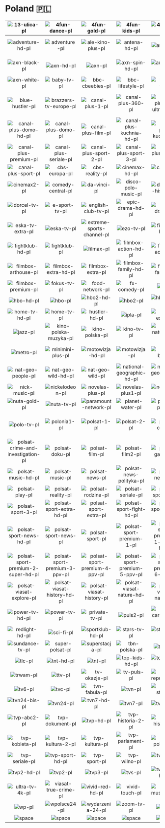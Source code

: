 # Poland 🇵🇱

| ![13-ulica-pl] | ![4fun-dance-pl] | ![4fun-gold-pl] | ![4fun-kids-pl] | ![4fun-tv-pl] | ![active-family-pl] |
|:---:|:---:|:---:|:---:|:---:|:---:|
| ![adventure-hd-pl] | ![adventure-pl] | ![ale-kino-plus-pl] | ![antena-hd-pl] | ![antena-pl] | ![axn-black-hd-pl] |
| ![axn-black-pl] | ![axn-hd-pl] | ![axn-pl] | ![axn-spin-hd-pl] | ![axn-spin-pl] | ![axn-white-hd-pl] |
| ![axn-white-pl] | ![baby-tv-pl] | ![bbc-cbeebies-pl] | ![bbc-lifestyle-pl] | ![belsat-tv-pl] | ![biznes24-pl] |
| ![blue-hustler-pl] | ![brazzers-tv-europe-pl] | ![canal-plus-1-pl] | ![canal-plus-360-pl] | ![canal-plus-4k-ultra-hd-pl] | ![canal-plus-dokument-pl] |
| ![canal-plus-domo-hd-pl] | ![canal-plus-domo-pl] | ![canal-plus-film-pl] | ![canal-plus-kuchnia-hd-pl] | ![canal-plus-kuchnia-pl] | ![canal-plus-now-pl] |
| ![canal-plus-premium-pl] | ![canal-plus-seriale-pl] | ![canal-plus-sport-2-pl] | ![canal-plus-sport-3-pl] | ![canal-plus-sport-4-pl] | ![canal-plus-sport-5-pl] |
| ![canal-plus-sport-pl] | ![cbs-europa-pl] | ![cbs-reality-pl] | ![cinemax-hd-pl] | ![cinemax-pl] | ![cinemax2-hd-pl] |
| ![cinemax2-pl] | ![comedy-central-pl] | ![da-vinci-pl] | ![disco-polo-music-pl] | ![discovery-historia-pl] | ![discovery-life-pl] |
| ![dorcel-tv-pl] | ![e-sport-tv-pl] | ![english-club-tv-pl] | ![epic-drama-hd-pl] | ![epic-drama-pl] | ![eska-rock-tv-pl] |
| ![eska-tv-extra-pl] | ![eska-tv-pl] | ![extreme-sports-channel-pl] | ![ezo-tv-pl] | ![fightbox-hd-pl] | ![fightbox-pl] |
| ![fightklub-hd-pl] | ![fightklub-pl] | ![filmax-pl] | ![filmbox-action-hd-pl] | ![filmbox-action-pl] | ![filmbox-arthouse-hd-pl] |
| ![filmbox-arthouse-pl] | ![filmbox-extra-hd-pl] | ![filmbox-extra-pl] | ![filmbox-family-hd-pl] | ![filmbox-family-pl] | ![filmbox-premium-hd-pl] |
| ![filmbox-premium-pl] | ![fokus-tv-pl] | ![food-network-pl] | ![fx-comedy-pl] | ![fx-pl] | ![golf-zone-pl] |
| ![hbo-hd-pl] | ![hbo-pl] | ![hbo2-hd-pl] | ![hbo2-pl] | ![hbo3-hd-pl] | ![hbo3-pl] |
| ![home-tv-hd-pl] | ![home-tv-pl] | ![hustler-hd-pl] | ![ipla-pl] | ![itvn-extra-pl] | ![itvn-pl] |
| ![jazz-pl] | ![kino-polska-muzyka-pl] | ![kino-polska-pl] | ![kino-tv-pl] | ![love-nature-4k-pl] | ![love-tv-pl] |
| ![metro-pl] | ![minimini-plus-pl] | ![motowizja-hd-pl] | ![motowizja-pl] | ![music-box-pl] | ![nat-geo-people-hd-pl] |
| ![nat-geo-people-pl] | ![nat-geo-wild-hd-pl] | ![nat-geo-wild-pl] | ![national-geographic-hd-pl] | ![national-geographic-pl] | ![nick-jr-pl] |
| ![nick-music-pl] | ![nickelodeon-pl] | ![novelas-plus-pl] | ![novelas-plus1-pl] | ![nowa-tv-pl] | ![nsport-plus-pl] |
| ![nuta-gold-pl] | ![nuta-tv-pl] | ![paramount-network-pl] | ![planet-water-pl] | ![planete-plus-pl] | ![playboy-tv-pl] |
| ![polo-tv-pl] | ![polonia1-pl] | ![polsat-1-pl] | ![polsat-2-pl] | ![polsat-cafe-pl] | ![polsat-comedy-central-extra-pl] |
| ![polsat-crime-and-investigation-pl] | ![polsat-doku-pl] | ![polsat-film-pl] | ![polsat-film2-pl] | ![polsat-games-pl] | ![polsat-jimjam-pl] |
| ![polsat-music-hd-pl] | ![polsat-music-pl] | ![polsat-news-pl] | ![polsat-news-polityka-pl] | ![polsat-news2-pl] | ![polsat-pl] |
| ![polsat-play-pl] | ![polsat-reality-pl] | ![polsat-rodzina-pl] | ![polsat-seriale-pl] | ![polsat-sport-1-pl] | ![polsat-sport-2-pl] |
| ![polsat-sport-3-pl] | ![polsat-sport-extra-hd-pl] | ![polsat-sport-extra-pl] | ![polsat-sport-fight-hd-pl] | ![polsat-sport-fight-pl] | ![polsat-sport-hd-pl] |
| ![polsat-sport-news-hd-pl] | ![polsat-sport-news-pl] | ![polsat-sport-pl] | ![polsat-sport-premium-1-pl] | ![polsat-sport-premium-1-super-hd-pl] | ![polsat-sport-premium-2-pl] |
| ![polsat-sport-premium-2-super-hd-pl] | ![polsat-sport-premium-3-ppv-pl] | ![polsat-sport-premium-4-ppv-pl] | ![polsat-sport-premium-5-ppv-pl] | ![polsat-sport-premium-6-ppv-pl] | ![polsat-viasat-explore-hd-pl] |
| ![polsat-viasat-explore-pl] | ![polsat-viasat-history-hd-pl] | ![polsat-viasat-history-pl] | ![polsat-viasat-nature-hd-pl] | ![polsat-viasat-nature-pl] | ![polsat-x-pl] |
| ![power-tv-hd-pl] | ![power-tv-pl] | ![private-tv-pl] | ![puls2-pl] | ![red-carpet-hd-pl] | ![red-carpet-pl] |
| ![redlight-hd-pl] | ![sci-fi-pl] | ![sportklub-hd-pl] | ![stars-tv-pl] | ![stopklatka-pl] | ![studiomed-tv-pl] |
| ![sundance-tv-pl] | ![super-polsat-pl] | ![superstacja-pl] | ![tbn-polska-pl] | ![tele5-pl] | ![teletoon-plus-pl] |
| ![tlc-pl] | ![tnt-hd-pl] | ![tnt-pl] | ![top-kids-hd-pl] | ![top-kids-jr-pl] | ![top-kids-pl] |
| ![trwam-pl] | ![ttv-pl] | ![tv-okazje-pl] | ![tv-puls-pl] | ![tv-republika-pl] | ![tv4-pl] |
| ![tv6-pl] | ![tvc-pl] | ![tvn-fabula-pl] | ![tvn-pl] | ![tvn-style-pl] | ![tvn-turbo-pl] |
| ![tvn24-bis-pl] | ![tvn24-pl] | ![tvn7-hd-pl] | ![tvn7-pl] | ![tvp-4k-pl] | ![tvp-abc-pl] |
| ![tvp-abc2-pl] | ![tvp-dokument-pl] | ![tvp-hd-pl] | ![tvp-historia-2-pl] | ![tvp-historia-pl] | ![tvp-info-pl] |
| ![tvp-kobieta-pl] | ![tvp-kultura-2-pl] | ![tvp-kultura-pl] | ![tvp-parlament-pl] | ![tvp-polonia-pl] | ![tvp-rozrywka-pl] |
| ![tvp-seriale-pl] | ![tvp-sport-hd-pl] | ![tvp-sport-pl] | ![tvp-wilno-pl] | ![tvp1-hd-pl] | ![tvp1-pl] |
| ![tvp2-hd-pl] | ![tvp2-pl] | ![tvp3-pl] | ![tvs-pl] | ![twoja-tv-hd-pl] | ![twoja-tv-pl] |
| ![ultra-tv-4k-pl] | ![viasat-true-crime-pl] | ![vivid-red-hd-pl] | ![vivid-touch-pl] | ![vox-music-tv-pl] | ![w-polsce-pl-pl] |
| ![wp-pl] | ![wpolsce24-pl] | ![wydarzenia-24-pl] | ![zoom-tv-pl] | ![space] | ![space] |
| ![space]| ![space]| ![space]| ![space]| ![space]| ![space]|


[13-ulica-pl]:13-ulica-pl.png
[4fun-dance-pl]:4fun-dance-pl.png
[4fun-gold-pl]:4fun-gold-pl.png
[4fun-kids-pl]:4fun-kids-pl.png
[4fun-tv-pl]:4fun-tv-pl.png
[active-family-pl]:active-family-pl.png
[adventure-hd-pl]:adventure-hd-pl.png
[adventure-pl]:adventure-pl.png
[ale-kino-plus-pl]:ale-kino-plus-pl.png
[antena-hd-pl]:antena-hd-pl.png
[antena-pl]:antena-pl.png
[axn-black-hd-pl]:axn-black-hd-pl.png
[axn-black-pl]:axn-black-pl.png
[axn-hd-pl]:axn-hd-pl.png
[axn-pl]:axn-pl.png
[axn-spin-hd-pl]:axn-spin-hd-pl.png
[axn-spin-pl]:axn-spin-pl.png
[axn-white-hd-pl]:axn-white-hd-pl.png
[axn-white-pl]:axn-white-pl.png
[baby-tv-pl]:baby-tv-pl.png
[bbc-cbeebies-pl]:bbc-cbeebies-pl.png
[bbc-lifestyle-pl]:bbc-lifestyle-pl.png
[belsat-tv-pl]:belsat-tv-pl.png
[biznes24-pl]:biznes24-pl.png
[blue-hustler-pl]:blue-hustler-pl.png
[brazzers-tv-europe-pl]:brazzers-tv-europe-pl.png
[canal-plus-1-pl]:canal-plus-1-pl.png
[canal-plus-360-pl]:canal-plus-360-pl.png
[canal-plus-4k-ultra-hd-pl]:canal-plus-4k-ultra-hd-pl.png
[canal-plus-dokument-pl]:canal-plus-dokument-pl.png
[canal-plus-domo-hd-pl]:canal-plus-domo-hd-pl.png
[canal-plus-domo-pl]:canal-plus-domo-pl.png
[canal-plus-film-pl]:canal-plus-film-pl.png
[canal-plus-kuchnia-hd-pl]:canal-plus-kuchnia-hd-pl.png
[canal-plus-kuchnia-pl]:canal-plus-kuchnia-pl.png
[canal-plus-now-pl]:canal-plus-now-pl.png
[canal-plus-premium-pl]:canal-plus-premium-pl.png
[canal-plus-seriale-pl]:canal-plus-seriale-pl.png
[canal-plus-sport-2-pl]:canal-plus-sport-2-pl.png
[canal-plus-sport-3-pl]:canal-plus-sport-3-pl.png
[canal-plus-sport-4-pl]:canal-plus-sport-4-pl.png
[canal-plus-sport-5-pl]:canal-plus-sport-5-pl.png
[canal-plus-sport-pl]:canal-plus-sport-pl.png
[cbs-europa-pl]:cbs-europa-pl.png
[cbs-reality-pl]:cbs-reality-pl.png
[cinemax-hd-pl]:cinemax-hd-pl.png
[cinemax-pl]:cinemax-pl.png
[cinemax2-hd-pl]:cinemax2-hd-pl.png
[cinemax2-pl]:cinemax2-pl.png
[comedy-central-pl]:comedy-central-pl.png
[da-vinci-pl]:da-vinci-pl.png
[disco-polo-music-pl]:disco-polo-music-pl.png
[discovery-historia-pl]:discovery-historia-pl.png
[discovery-life-pl]:discovery-life-pl.png
[dorcel-tv-pl]:dorcel-tv-pl.png
[e-sport-tv-pl]:e-sport-tv-pl.png
[english-club-tv-pl]:english-club-tv-pl.png
[epic-drama-hd-pl]:epic-drama-hd-pl.png
[epic-drama-pl]:epic-drama-pl.png
[eska-rock-tv-pl]:eska-rock-tv-pl.png
[eska-tv-extra-pl]:eska-tv-extra-pl.png
[eska-tv-pl]:eska-tv-pl.png
[extreme-sports-channel-pl]:extreme-sports-channel-pl.png
[ezo-tv-pl]:ezo-tv-pl.png
[fightbox-hd-pl]:fightbox-hd-pl.png
[fightbox-pl]:fightbox-pl.png
[fightklub-hd-pl]:fightklub-hd-pl.png
[fightklub-pl]:fightklub-pl.png
[filmax-pl]:filmax-pl.png
[filmbox-action-hd-pl]:filmbox-action-hd-pl.png
[filmbox-action-pl]:filmbox-action-pl.png
[filmbox-arthouse-hd-pl]:filmbox-arthouse-hd-pl.png
[filmbox-arthouse-pl]:filmbox-arthouse-pl.png
[filmbox-extra-hd-pl]:filmbox-extra-hd-pl.png
[filmbox-extra-pl]:filmbox-extra-pl.png
[filmbox-family-hd-pl]:filmbox-family-hd-pl.png
[filmbox-family-pl]:filmbox-family-pl.png
[filmbox-premium-hd-pl]:filmbox-premium-hd-pl.png
[filmbox-premium-pl]:filmbox-premium-pl.png
[fokus-tv-pl]:fokus-tv-pl.png
[food-network-pl]:food-network-pl.png
[fx-comedy-pl]:fx-comedy-pl.png
[fx-pl]:fx-pl.png
[golf-zone-pl]:golf-zone-pl.png
[hbo-hd-pl]:hbo-hd-pl.png
[hbo-pl]:hbo-pl.png
[hbo2-hd-pl]:hbo2-hd-pl.png
[hbo2-pl]:hbo2-pl.png
[hbo3-hd-pl]:hbo3-hd-pl.png
[hbo3-pl]:hbo3-pl.png
[home-tv-hd-pl]:home-tv-hd-pl.png
[home-tv-pl]:home-tv-pl.png
[hustler-hd-pl]:hustler-hd-pl.png
[ipla-pl]:ipla-pl.png
[itvn-extra-pl]:itvn-extra-pl.png
[itvn-pl]:itvn-pl.png
[jazz-pl]:jazz-pl.png
[kino-polska-muzyka-pl]:kino-polska-muzyka-pl.png
[kino-polska-pl]:kino-polska-pl.png
[kino-tv-pl]:kino-tv-pl.png
[love-nature-4k-pl]:love-nature-4k-pl.png
[love-tv-pl]:love-tv-pl.png
[metro-pl]:metro-pl.png
[minimini-plus-pl]:minimini-plus-pl.png
[motowizja-hd-pl]:motowizja-hd-pl.png
[motowizja-pl]:motowizja-pl.png
[music-box-pl]:music-box-pl.png
[nat-geo-people-hd-pl]:nat-geo-people-hd-pl.png
[nat-geo-people-pl]:nat-geo-people-pl.png
[nat-geo-wild-hd-pl]:nat-geo-wild-hd-pl.png
[nat-geo-wild-pl]:nat-geo-wild-pl.png
[national-geographic-hd-pl]:national-geographic-hd-pl.png
[national-geographic-pl]:national-geographic-pl.png
[nick-jr-pl]:nick-jr-pl.png
[nick-music-pl]:nick-music-pl.png
[nickelodeon-pl]:nickelodeon-pl.png
[novelas-plus-pl]:novelas-plus-pl.png
[novelas-plus1-pl]:novelas-plus1-pl.png
[nowa-tv-pl]:nowa-tv-pl.png
[nsport-plus-pl]:nsport-plus-pl.png
[nuta-gold-pl]:nuta-gold-pl.png
[nuta-tv-pl]:nuta-tv-pl.png
[paramount-network-pl]:paramount-network-pl.png
[planet-water-pl]:planet-water-pl.png
[planete-plus-pl]:planete-plus-pl.png
[playboy-tv-pl]:playboy-tv-pl.png
[polo-tv-pl]:polo-tv-pl.png
[polonia1-pl]:polonia1-pl.png
[polsat-1-pl]:polsat-1-pl.png
[polsat-2-pl]:polsat-2-pl.png
[polsat-cafe-pl]:polsat-cafe-pl.png
[polsat-comedy-central-extra-pl]:polsat-comedy-central-extra-pl.png
[polsat-crime-and-investigation-pl]:polsat-crime-and-investigation-pl.png
[polsat-doku-pl]:polsat-doku-pl.png
[polsat-film-pl]:polsat-film-pl.png
[polsat-film2-pl]:polsat-film2-pl.png
[polsat-games-pl]:polsat-games-pl.png
[polsat-jimjam-pl]:polsat-jimjam-pl.png
[polsat-music-hd-pl]:polsat-music-hd-pl.png
[polsat-music-pl]:polsat-music-pl.png
[polsat-news-pl]:polsat-news-pl.png
[polsat-news-polityka-pl]:polsat-news-polityka-pl.png
[polsat-news2-pl]:polsat-news2-pl.png
[polsat-pl]:polsat-pl.png
[polsat-play-pl]:polsat-play-pl.png
[polsat-reality-pl]:polsat-reality-pl.png
[polsat-rodzina-pl]:polsat-rodzina-pl.png
[polsat-seriale-pl]:polsat-seriale-pl.png
[polsat-sport-1-pl]:polsat-sport-1-pl.png
[polsat-sport-2-pl]:polsat-sport-2-pl.png
[polsat-sport-3-pl]:polsat-sport-3-pl.png
[polsat-sport-extra-hd-pl]:polsat-sport-extra-hd-pl.png
[polsat-sport-extra-pl]:polsat-sport-extra-pl.png
[polsat-sport-fight-hd-pl]:polsat-sport-fight-hd-pl.png
[polsat-sport-fight-pl]:polsat-sport-fight-pl.png
[polsat-sport-hd-pl]:polsat-sport-hd-pl.png
[polsat-sport-news-hd-pl]:polsat-sport-news-hd-pl.png
[polsat-sport-news-pl]:polsat-sport-news-pl.png
[polsat-sport-pl]:polsat-sport-pl.png
[polsat-sport-premium-1-pl]:polsat-sport-premium-1-pl.png
[polsat-sport-premium-1-super-hd-pl]:polsat-sport-premium-1-super-hd-pl.png
[polsat-sport-premium-2-pl]:polsat-sport-premium-2-pl.png
[polsat-sport-premium-2-super-hd-pl]:polsat-sport-premium-2-super-hd-pl.png
[polsat-sport-premium-3-ppv-pl]:polsat-sport-premium-3-ppv-pl.png
[polsat-sport-premium-4-ppv-pl]:polsat-sport-premium-4-ppv-pl.png
[polsat-sport-premium-5-ppv-pl]:polsat-sport-premium-5-ppv-pl.png
[polsat-sport-premium-6-ppv-pl]:polsat-sport-premium-6-ppv-pl.png
[polsat-viasat-explore-hd-pl]:polsat-viasat-explore-hd-pl.png
[polsat-viasat-explore-pl]:polsat-viasat-explore-pl.png
[polsat-viasat-history-hd-pl]:polsat-viasat-history-hd-pl.png
[polsat-viasat-history-pl]:polsat-viasat-history-pl.png
[polsat-viasat-nature-hd-pl]:polsat-viasat-nature-hd-pl.png
[polsat-viasat-nature-pl]:polsat-viasat-nature-pl.png
[polsat-x-pl]:polsat-x-pl.png
[power-tv-hd-pl]:power-tv-hd-pl.png
[power-tv-pl]:power-tv-pl.png
[private-tv-pl]:private-tv-pl.png
[puls2-pl]:puls2-pl.png
[red-carpet-hd-pl]:red-carpet-hd-pl.png
[red-carpet-pl]:red-carpet-pl.png
[redlight-hd-pl]:redlight-hd-pl.png
[sci-fi-pl]:sci-fi-pl.png
[sportklub-hd-pl]:sportklub-hd-pl.png
[stars-tv-pl]:stars-tv-pl.png
[stopklatka-pl]:stopklatka-pl.png
[studiomed-tv-pl]:studiomed-tv-pl.png
[sundance-tv-pl]:sundance-tv-pl.png
[super-polsat-pl]:super-polsat-pl.png
[superstacja-pl]:superstacja-pl.png
[tbn-polska-pl]:tbn-polska-pl.png
[tele5-pl]:tele5-pl.png
[teletoon-plus-pl]:teletoon-plus-pl.png
[tlc-pl]:tlc-pl.png
[tnt-hd-pl]:tnt-hd-pl.png
[tnt-pl]:tnt-pl.png
[top-kids-hd-pl]:top-kids-hd-pl.png
[top-kids-jr-pl]:top-kids-jr-pl.png
[top-kids-pl]:top-kids-pl.png
[trwam-pl]:trwam-pl.png
[ttv-pl]:ttv-pl.png
[tv-okazje-pl]:tv-okazje-pl.png
[tv-puls-pl]:tv-puls-pl.png
[tv-republika-pl]:tv-republika-pl.png
[tv4-pl]:tv4-pl.png
[tv6-pl]:tv6-pl.png
[tvc-pl]:tvc-pl.png
[tvn-fabula-pl]:tvn-fabula-pl.png
[tvn-pl]:tvn-pl.png
[tvn-style-pl]:tvn-style-pl.png
[tvn-turbo-pl]:tvn-turbo-pl.png
[tvn24-bis-pl]:tvn24-bis-pl.png
[tvn24-pl]:tvn24-pl.png
[tvn7-hd-pl]:tvn7-hd-pl.png
[tvn7-pl]:tvn7-pl.png
[tvp-4k-pl]:tvp-4k-pl.png
[tvp-abc-pl]:tvp-abc-pl.png
[tvp-abc2-pl]:tvp-abc2-pl.png
[tvp-dokument-pl]:tvp-dokument-pl.png
[tvp-hd-pl]:tvp-hd-pl.png
[tvp-historia-2-pl]:tvp-historia-2-pl.png
[tvp-historia-pl]:tvp-historia-pl.png
[tvp-info-pl]:tvp-info-pl.png
[tvp-kobieta-pl]:tvp-kobieta-pl.png
[tvp-kultura-2-pl]:tvp-kultura-2-pl.png
[tvp-kultura-pl]:tvp-kultura-pl.png
[tvp-parlament-pl]:tvp-parlament-pl.png
[tvp-polonia-pl]:tvp-polonia-pl.png
[tvp-rozrywka-pl]:tvp-rozrywka-pl.png
[tvp-seriale-pl]:tvp-seriale-pl.png
[tvp-sport-hd-pl]:tvp-sport-hd-pl.png
[tvp-sport-pl]:tvp-sport-pl.png
[tvp-wilno-pl]:tvp-wilno-pl.png
[tvp1-hd-pl]:tvp1-hd-pl.png
[tvp1-pl]:tvp1-pl.png
[tvp2-hd-pl]:tvp2-hd-pl.png
[tvp2-pl]:tvp2-pl.png
[tvp3-pl]:tvp3-pl.png
[tvs-pl]:tvs-pl.png
[twoja-tv-hd-pl]:twoja-tv-hd-pl.png
[twoja-tv-pl]:twoja-tv-pl.png
[ultra-tv-4k-pl]:ultra-tv-4k-pl.png
[viasat-true-crime-pl]:viasat-true-crime-pl.png
[vivid-red-hd-pl]:vivid-red-hd-pl.png
[vivid-touch-pl]:vivid-touch-pl.png
[vox-music-tv-pl]:vox-music-tv-pl.png
[w-polsce-pl-pl]:w-polsce-pl-pl.png
[wp-pl]:wp-pl.png
[wpolsce24-pl]:wpolsce24-pl.png
[wydarzenia-24-pl]:wydarzenia-24-pl.png
[zoom-tv-pl]:zoom-tv-pl.png

[space]:../../misc/space-1500.png

